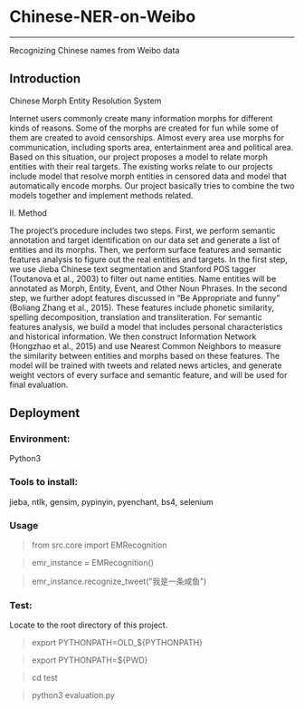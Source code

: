 # Chinese-NER-on-Weibo
--------------------------
Recognizing Chinese names from Weibo data

## Introduction
 Chinese Morph Entity Resolution System

 Internet users commonly create many information morphs for different kinds of reasons. Some of the morphs are created for fun while some of them are created to avoid censorships. Almost every area use morphs for communication, including sports area, entertainment area and political area.
Based on this situation, our project proposes a model to relate morph entities with their real targets. The existing works relate to our projects include model that resolve morph entities in censored data and model that automatically encode morphs. Our project basically tries to combine the two models together and implement methods related.

 II.	Method

 The project’s procedure includes two steps. First, we perform semantic annotation and target identification on our data set and generate a list of entities and its morphs. Then, we perform surface features and semantic features analysis to figure out the real entities and targets.
In the first step, we use Jieba Chinese text segmentation and Stanford POS tagger (Toutanova et al., 2003) to filter out name entities. Name entities will be annotated as Morph, Entity, Event, and Other Noun Phrases. In the second step, we further adopt features discussed in “Be Appropriate and funny” (Boliang Zhang et al., 2015). These features include phonetic similarity, spelling decomposition, translation and transliteration. For semantic features analysis, we build a model that includes personal characteristics and historical information. We then construct Information Network (Hongzhao et al., 2015) and use Nearest Common Neighbors to measure the similarity between entities and morphs based on these features. The model will be trained with tweets and related news articles, and generate weight vectors of every surface and semantic feature, and will be used for final evaluation.

## Deployment

 ### Environment:
 Python3

 ### Tools to install:
 jieba, ntlk, gensim, pypinyin, pyenchant, bs4, selenium

 ### Usage
 > from src.core import EMRecognition
 
 > emr_instance = EMRecognition()
 
 > emr_instance.recognize_tweet("我是一条咸鱼")
 

 ### Test:
 Locate to the root directory of this project.

 > export PYTHONPATH=OLD_${PYTHONPATH}
 
 > export PYTHONPATH=${PWD}
 
 > cd test
 
 > python3 evaluation.py
 
